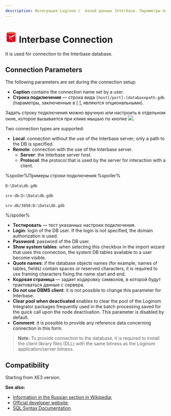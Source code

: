```yaml
---
description: Интеграция Loginom с  базой данных Interbase. Параметры подключения. Совместимость.
---
```

# ![ ](./../../../images/icons/common/data-sources/db-interbase_default.svg) Interbase Connection

It is used for connection to the Interbase database.

## Connection Parameters

The following parameters are set during the connection setup:

* **Caption** contains the connection name set by a user.
* **Строка подключения** — строка вида `[host[/port]:]databasepath.gdb` (параметры, заключенные в [ ], являются опциональными).

Задать строку подключения можно вручную или настроить в отдельном окне, которое вызывается при клике мышью по кнопке ![ ](./../../../images/extjs-theme/form/open-trigger/open-trigger_default.svg).

Two connection types are supported:
* **Local**: connection without the use of the Interbase server; only a path to the DB is specified.
* **Remote**: connection with the use of the Interbase server.
   * **Server**: the Interbase server host.
   * **Protocol**: the protocol that is used by the server for interaction with a client.

%spoiler%Примеры строки подключения:%spoiler%

`D:\Data\db.gdb`

`srv-db:D:\Data\db.gdb`

`srv-db/3050:D:\Data\db.gdb`

%/spoiler%

* **Тестировать** — тест указанных настроек подключения.
* **Login**: login of the DB user. If the login is not specified, the domain authorization is used.
* **Password**: password of the DB user.
* **Show system tables**: when selecting this checkbox in the import wizard that uses this connection, the system DB tables available to a user become visible.
* **Quote names**: if the database objects names (for example, names of tables, fields) contain spaces or reserved characters, it is required to use framing characters fixing the name start and end.
* **Кодовая страница** — задает кодировку символов, в которой будут трактоваться данные с сервера.
* **Do not use DBMS client**: it is not possible to change this parameter for Interbase.
* **Clear pool when deactivated** enables to clear the pool of the Loginom Integrator packages frequently used in the batch processing saved for the quick call upon the node deactivation. This parameter is disabled by default.
* **Comment**: it is possible to provide any reference data concerning connection in this form.

> **Note:** To provide connection to the database, it is required to install the client library files (DLL) with the same bitness as the Loginom application/server bitness.

## Compatibility

Starting from XE3 version.

**See also:**

* [Information in the Russian section in Wikipedia](https://ru.wikipedia.org/wiki/Interbase);
* [Official developer website](https://www.embarcadero.com/ru/products/interbase);
* [SQL Syntax Documentation](http://docwiki.embarcadero.com/InterBase/2017/en/Embedded_SQL_Guide).
